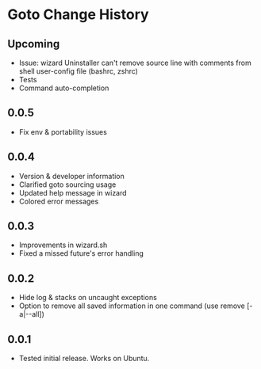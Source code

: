 # Goto Change History

## Upcoming

- Issue: wizard Uninstaller can't remove source line with comments from shell user-config file (bashrc, zshrc)
- Tests
- Command auto-completion

## 0.0.5

- Fix env & portability issues

## 0.0.4

- Version & developer information
- Clarified goto sourcing usage
- Updated help message in wizard
- Colored error messages

## 0.0.3

- Improvements in wizard.sh
- Fixed a missed future's error handling

## 0.0.2

- Hide log & stacks on uncaught exceptions
- Option to remove all saved information in one command (use remove [-a|--all])

## 0.0.1

- Tested initial release. Works on Ubuntu.
